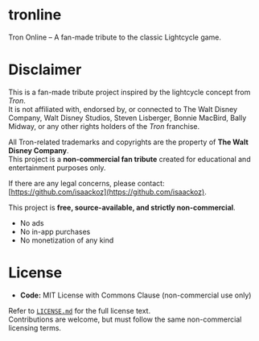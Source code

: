 # tronline
Tron Online – A fan-made tribute to the classic Lightcycle game.

# Disclaimer
This is a fan-made tribute project inspired by the lightcycle concept from *Tron*.  
It is not affiliated with, endorsed by, or connected to The Walt Disney Company, Walt Disney Studios, Steven Lisberger, Bonnie MacBird, Bally Midway, or any other rights holders of the *Tron* franchise.  

All Tron-related trademarks and copyrights are the property of **The Walt Disney Company**.  
This project is a **non-commercial fan tribute** created for educational and entertainment purposes only.  

If there are any legal concerns, please contact: [https://github.com/isaackoz](https://github.com/isaackoz).  

This project is **free, source-available, and strictly non-commercial**.  
- No ads  
- No in-app purchases  
- No monetization of any kind  

# License
- **Code:** MIT License with Commons Clause (non-commercial use only)  

Refer to [`LICENSE.md`](./LICENSE.md) for the full license text.  
Contributions are welcome, but must follow the same non-commercial licensing terms.  
